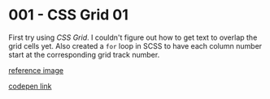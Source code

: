 # 001 - CSS Grid 01

First try using *CSS Grid*. I couldn't figure out how to get text to overlap the grid cells yet. Also created a `for` loop in SCSS to have each column number start at the corresponding grid track number.


[reference image](https://payload157.cargocollective.com/1/10/327912/5450966/gridbooks_poster_02_775.jpg)

[codepen link](https://codepen.io/buildingsareheavy/pen/ajgMWp)
